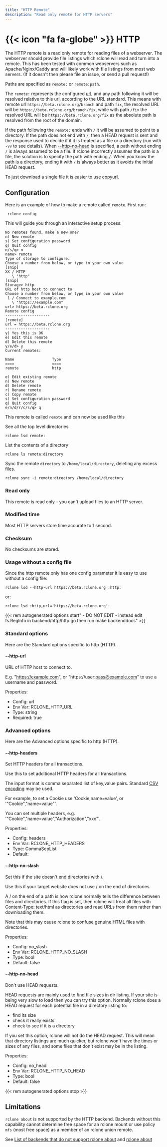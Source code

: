 ```yaml
---
title: "HTTP Remote"
description: "Read only remote for HTTP servers"
---
```


# {{< icon "fa fa-globe" >}} HTTP

The HTTP remote is a read only remote for reading files of a
webserver.  The webserver should provide file listings which rclone
will read and turn into a remote.  This has been tested with common
webservers such as Apache/Nginx/Caddy and will likely work with file
listings from most web servers.  (If it doesn't then please file an
issue, or send a pull request!)

Paths are specified as `remote:` or `remote:path`.

The `remote:` represents the configured [url](#http-url), and any path following
it will be resolved relative to this url, according to the URL standard. This
means with remote url `https://beta.rclone.org/branch` and path `fix`, the
resolved URL will be `https://beta.rclone.org/branch/fix`, while with path
`/fix` the resolved URL will be `https://beta.rclone.org/fix` as the absolute
path is resolved from the root of the domain.

If the path following the `remote:` ends with `/` it will be assumed to point
to a directory. If the path does not end with `/`, then a HEAD request is sent
and the response used to decide if it it is treated as a file or a directory
(run with `-vv` to see details). When [--http-no-head](#http-no-head) is
specified, a path without ending `/` is always assumed to be a file. If rclone
incorrectly assumes the path is a file, the solution is to specify the path with
ending `/`. When you know the path is a directory, ending it with `/` is always
better as it avoids the initial HEAD request.

To just download a single file it is easier to use
[copyurl](/commands/rclone_copyurl/).

## Configuration

Here is an example of how to make a remote called `remote`.  First
run:

     rclone config

This will guide you through an interactive setup process:

```
No remotes found, make a new one?
n) New remote
s) Set configuration password
q) Quit config
n/s/q> n
name> remote
Type of storage to configure.
Choose a number from below, or type in your own value
[snip]
XX / HTTP
   \ "http"
[snip]
Storage> http
URL of http host to connect to
Choose a number from below, or type in your own value
 1 / Connect to example.com
   \ "https://example.com"
url> https://beta.rclone.org
Remote config
--------------------
[remote]
url = https://beta.rclone.org
--------------------
y) Yes this is OK
e) Edit this remote
d) Delete this remote
y/e/d> y
Current remotes:

Name                 Type
====                 ====
remote               http

e) Edit existing remote
n) New remote
d) Delete remote
r) Rename remote
c) Copy remote
s) Set configuration password
q) Quit config
e/n/d/r/c/s/q> q
```

This remote is called `remote` and can now be used like this

See all the top level directories

    rclone lsd remote:

List the contents of a directory

    rclone ls remote:directory

Sync the remote `directory` to `/home/local/directory`, deleting any excess files.

    rclone sync -i remote:directory /home/local/directory

### Read only

This remote is read only - you can't upload files to an HTTP server.

### Modified time

Most HTTP servers store time accurate to 1 second.

### Checksum

No checksums are stored.

### Usage without a config file

Since the http remote only has one config parameter it is easy to use
without a config file:

    rclone lsd --http-url https://beta.rclone.org :http:

or:

    rclone lsd :http,url='https://beta.rclone.org':

{{< rem autogenerated options start" - DO NOT EDIT - instead edit fs.RegInfo in backend/http/http.go then run make backenddocs" >}}
### Standard options

Here are the Standard options specific to http (HTTP).

#### --http-url

URL of HTTP host to connect to.

E.g. "https://example.com", or "https://user:pass@example.com" to use a username and password.

Properties:

- Config:      url
- Env Var:     RCLONE_HTTP_URL
- Type:        string
- Required:    true

### Advanced options

Here are the Advanced options specific to http (HTTP).

#### --http-headers

Set HTTP headers for all transactions.

Use this to set additional HTTP headers for all transactions.

The input format is comma separated list of key,value pairs.  Standard
[CSV encoding](https://godoc.org/encoding/csv) may be used.

For example, to set a Cookie use 'Cookie,name=value', or '"Cookie","name=value"'.

You can set multiple headers, e.g. '"Cookie","name=value","Authorization","xxx"'.

Properties:

- Config:      headers
- Env Var:     RCLONE_HTTP_HEADERS
- Type:        CommaSepList
- Default:     

#### --http-no-slash

Set this if the site doesn't end directories with /.

Use this if your target website does not use / on the end of
directories.

A / on the end of a path is how rclone normally tells the difference
between files and directories.  If this flag is set, then rclone will
treat all files with Content-Type: text/html as directories and read
URLs from them rather than downloading them.

Note that this may cause rclone to confuse genuine HTML files with
directories.

Properties:

- Config:      no_slash
- Env Var:     RCLONE_HTTP_NO_SLASH
- Type:        bool
- Default:     false

#### --http-no-head

Don't use HEAD requests.

HEAD requests are mainly used to find file sizes in dir listing.
If your site is being very slow to load then you can try this option.
Normally rclone does a HEAD request for each potential file in a
directory listing to:

- find its size
- check it really exists
- check to see if it is a directory

If you set this option, rclone will not do the HEAD request. This will mean
that directory listings are much quicker, but rclone won't have the times or
sizes of any files, and some files that don't exist may be in the listing.

Properties:

- Config:      no_head
- Env Var:     RCLONE_HTTP_NO_HEAD
- Type:        bool
- Default:     false

{{< rem autogenerated options stop >}}

## Limitations

`rclone about` is not supported by the HTTP backend. Backends without
this capability cannot determine free space for an rclone mount or
use policy `mfs` (most free space) as a member of an rclone union
remote.

See [List of backends that do not support rclone about](https://rclone.org/overview/#optional-features) and [rclone about](https://rclone.org/commands/rclone_about/)

